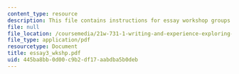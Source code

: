 ```yaml
---
content_type: resource
description: This file contains instructions for essay workshop groups.
file: null
file_location: /coursemedia/21w-731-1-writing-and-experience-exploring-self-in-society-spring-2004/445ba8bb0d00c9b2df17aabdba5b0deb_essay3_wkshp.pdf
file_type: application/pdf
resourcetype: Document
title: essay3_wkshp.pdf
uid: 445ba8bb-0d00-c9b2-df17-aabdba5b0deb
---
```

